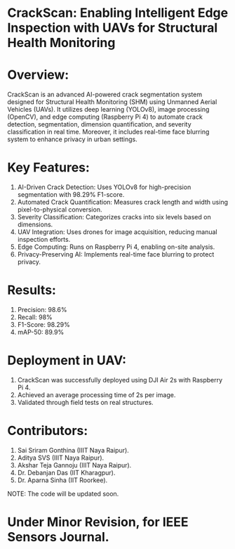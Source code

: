 # CrackScan: Enabling Intelligent Edge Inspection with UAVs for Structural Health Monitoring


# Overview:

CrackScan is an advanced AI-powered crack segmentation system designed for Structural Health Monitoring (SHM) using Unmanned Aerial Vehicles (UAVs). It utilizes deep learning (YOLOv8), image processing (OpenCV), and edge computing (Raspberry Pi 4) to automate crack detection, segmentation, dimension quantification, and severity classification in real time. Moreover, it includes real-time face blurring system to enhance privacy in urban settings.


# Key Features:

  1. AI-Driven Crack Detection: Uses YOLOv8 for high-precision segmentation with 98.29% F1-score.
  2. Automated Crack Quantification: Measures crack length and width using pixel-to-physical conversion.
  3. Severity Classification: Categorizes cracks into six levels based on dimensions.
  4. UAV Integration: Uses drones for image acquisition, reducing manual inspection efforts.
  5. Edge Computing: Runs on Raspberry Pi 4, enabling on-site analysis.
  6. Privacy-Preserving AI: Implements real-time face blurring to protect privacy.


# Results: 

  1. Precision: 98.6%
  2. Recall: 98%
  3. F1-Score: 98.29%
  4. mAP-50: 89.9%


# Deployment in UAV:

  1. CrackScan was successfully deployed using DJI Air 2s with Raspberry Pi 4.
  2. Achieved an average processing time of 2s per image.
  3. Validated through field tests on real structures.




# Contributors:

  1. Sai Sriram Gonthina (IIIT Naya Raipur).
  2. Aditya SVS (IIIT Naya Raipur).
  3. Akshar Teja Gannoju (IIIT Naya Raipur).
  4. Dr. Debanjan Das (IIT Kharagpur).
  5. Dr. Aparna Sinha (IIT Roorkee).




NOTE: The code will be updated soon.

# Under Minor Revision, for IEEE Sensors Journal.
